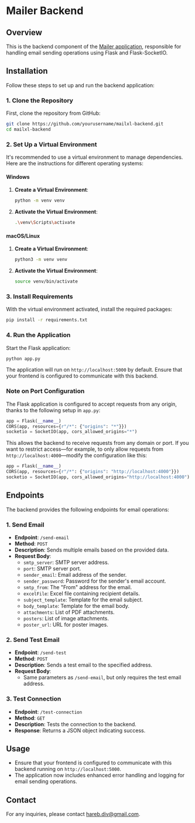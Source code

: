 # Mailer Backend

## Overview

This is the backend component of the [Mailer application](https://github.com/Hareb4/mailer), responsible for handling email sending operations using Flask and Flask-SocketIO.

## Installation

Follow these steps to set up and run the backend application:

### 1. Clone the Repository

First, clone the repository from GitHub:

```bash
git clone https://github.com/yourusername/mailxl-backend.git
cd mailxl-backend
```

### 2. Set Up a Virtual Environment

It's recommended to use a virtual environment to manage dependencies. Here are the instructions for different operating systems:

#### Windows

1. **Create a Virtual Environment**:

   ```bash
   python -m venv venv
   ```

2. **Activate the Virtual Environment**:
   ```bash
   .\venv\Scripts\activate
   ```

#### macOS/Linux

1. **Create a Virtual Environment**:

   ```bash
   python3 -m venv venv
   ```

2. **Activate the Virtual Environment**:
   ```bash
   source venv/bin/activate
   ```

### 3. Install Requirements

With the virtual environment activated, install the required packages:

```bash
pip install -r requirements.txt
```

### 4. Run the Application

Start the Flask application:

```bash
python app.py
```

The application will run on `http://localhost:5000` by default. Ensure that your frontend is configured to communicate with this backend.

### Note on Port Configuration

The Flask application is configured to accept requests from any origin, thanks to the following setup in `app.py`:

```python
app = Flask(__name__)
CORS(app, resources={r"/*": {"origins": "*"}})
socketio = SocketIO(app, cors_allowed_origins="*")
```

This allows the backend to receive requests from any domain or port. If you want to restrict access—for example, to only allow requests from `http://localhost:4000`—modify the configuration like this:

```python
app = Flask(__name__)
CORS(app, resources={r"/*": {"origins": "http://localhost:4000"}})
socketio = SocketIO(app, cors_allowed_origins="http://localhost:4000")
```

## Endpoints

The backend provides the following endpoints for email operations:

### 1. **Send Email**

- **Endpoint**: `/send-email`
- **Method**: `POST`
- **Description**: Sends multiple emails based on the provided data.
- **Request Body**:
  - `smtp_server`: SMTP server address.
  - `port`: SMTP server port.
  - `sender_email`: Email address of the sender.
  - `sender_password`: Password for the sender's email account.
  - `smtp_from`: The "From" address for the email.
  - `excelFile`: Excel file containing recipient details.
  - `subject_template`: Template for the email subject.
  - `body_template`: Template for the email body.
  - `attachments`: List of PDF attachments.
  - `posters`: List of image attachments.
  - `poster_url`: URL for poster images.

### 2. **Send Test Email**

- **Endpoint**: `/send-test`
- **Method**: `POST`
- **Description**: Sends a test email to the specified address.
- **Request Body**:
  - Same parameters as `/send-email`, but only requires the test email address.

### 3. **Test Connection**

- **Endpoint**: `/test-connection`
- **Method**: `GET`
- **Description**: Tests the connection to the backend.
- **Response**: Returns a JSON object indicating success.

## Usage

- Ensure that your frontend is configured to communicate with this backend running on `http://localhost:5000`.
- The application now includes enhanced error handling and logging for email sending operations.

## Contact

For any inquiries, please contact [hareb.div@gmail.com](mailto:hareb.div@gmail.com).
